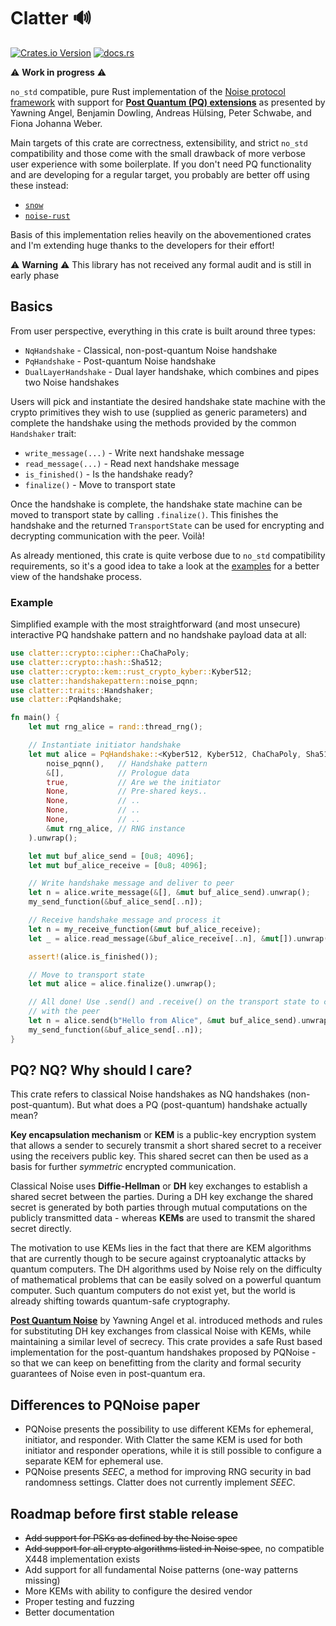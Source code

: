 # Clatter 🔊

[![Crates.io Version](https://img.shields.io/crates/v/clatter?style=flat-square)](https://crates.io/crates/clatter)
[![docs.rs](https://img.shields.io/docsrs/clatter?style=flat-square)](https://docs.rs/clatter/latest/clatter/)

⚠️ **Work in progress** ⚠️

`no_std` compatible, pure Rust implementation of the [Noise protocol framework](https://noiseprotocol.org/noise.html)
with support for [**Post Quantum (PQ) extensions**](https://doi.org/10.1145/3548606.3560577) as presented by
Yawning Angel, Benjamin Dowling, Andreas Hülsing, Peter Schwabe, and Fiona Johanna Weber.

Main targets of this crate are correctness, extensibility, and strict `no_std` compatibility
and those come  with the small drawback of more verbose user experience with some boilerplate.
If you don't need PQ functionality and are developing for a regular target, you probably are better
off using these instead:

* [`snow`](https://github.com/mcginty/snow)
* [`noise-rust`](https://github.com/blckngm/noise-rust)

Basis of this implementation relies heavily on the abovementioned crates and I'm extending
huge thanks to the developers for their effort!

⚠️ **Warning** ⚠️ This library has not received any formal audit and is still in early phase

## Basics

From user perspective, everything in this crate is built around three types:

* `NqHandshake` - Classical, non-post-quantum Noise handshake
* `PqHandshake` - Post-quantum Noise handshake
* `DualLayerHandshake` - Dual layer handshake, which combines and pipes two Noise handshakes

Users will pick and instantiate the desired handshake state machine with the crypto primitives
they wish to use (supplied as generic parameters) and complete the handshake using the methods 
provided by the common `Handshaker` trait:

* `write_message(...)` - Write next handshake message
* `read_message(...)` - Read next handshake message
* `is_finished()` - Is the handshake ready?
* `finalize()` - Move to transport state

Once the handshake is complete, the handshake state machine can be moved to transport state
by calling `.finalize()`. This finishes the handshake and the returned `TransportState` can
be used for encrypting and decrypting communication with the peer. Voilà!

As already mentioned, this crate is quite verbose due to `no_std` compatibility requirements,
so it's a good idea to take a look at the [examples](/examples) for a better view of the
handshake process.

### Example

Simplified example with the most straightforward (and most unsecure) interactive PQ handshake 
pattern and no handshake payload data at all:

```rust
use clatter::crypto::cipher::ChaChaPoly;
use clatter::crypto::hash::Sha512;
use clatter::crypto::kem::rust_crypto_kyber::Kyber512;
use clatter::handshakepattern::noise_pqnn;
use clatter::traits::Handshaker;
use clatter::PqHandshake;

fn main() {
    let mut rng_alice = rand::thread_rng();

    // Instantiate initiator handshake
    let mut alice = PqHandshake::<Kyber512, Kyber512, ChaChaPoly, Sha512, _>::new(
        noise_pqnn(),   // Handshake pattern
        &[],            // Prologue data
        true,           // Are we the initiator
        None,           // Pre-shared keys..
        None,           // ..
        None,           // ..
        None,           // ..
        &mut rng_alice, // RNG instance
    ).unwrap();

    let mut buf_alice_send = [0u8; 4096];
    let mut buf_alice_receive = [0u8; 4096];

    // Write handshake message and deliver to peer
    let n = alice.write_message(&[], &mut buf_alice_send).unwrap();
    my_send_function(&buf_alice_send[..n]);

    // Receive handshake message and process it
    let n = my_receive_function(&mut buf_alice_receive);
    let _ = alice.read_message(&buf_alice_receive[..n], &mut[]).unwrap();

    assert!(alice.is_finished());

    // Move to transport state
    let mut alice = alice.finalize().unwrap();

    // All done! Use .send() and .receive() on the transport state to communicate
    // with the peer
    let n = alice.send(b"Hello from Alice", &mut buf_alice_send).unwrap();
    my_send_function(&buf_alice_send[..n]);   
}
```

## PQ? NQ? Why should I care?

This crate refers to classical Noise handshakes as NQ handshakes (non-post-quantum). But what does a
PQ (post-quantum) handshake actually mean?

**Key encapsulation mechanism** or **KEM** is a public-key encryption system that allows a sender
to securely transmit a short shared secret to a receiver using the receivers public key. This shared
secret can then be used as a basis for further *symmetric* encrypted communication.

Classical Noise uses **Diffie-Hellman** or **DH** key exchanges to establish a shared secret between
the parties. During a DH key exchange the shared secret is generated by both parties through mutual
computations on the publicly transmitted data - whereas **KEMs** are used to transmit the shared 
secret directly.

The motivation to use KEMs lies in the fact that there are KEM algorithms that are currently though to
be secure against cryptoanalytic attacks by quantum computers. The DH algorithms used by Noise rely on
the difficulty of mathematical problems that can be easily solved on a powerful quantum computer.
Such quantum computers do not exist yet, but the world is already shifting towards quantum-safe
cryptography.

[**Post Quantum Noise**](https://doi.org/10.1145/3548606.3560577) by Yawning Angel et al. introduced
methods and rules for substituting DH key exchanges from classical Noise with KEMs, while maintaining a
similar level of secrecy. This crate provides a safe Rust based implementation for the post-quantum
handshakes proposed by PQNoise - so that we can keep on benefitting from the clarity and formal
security guarantees of Noise even in post-quantum era.

## Differences to PQNoise paper

* PQNoise presents the possibility to use different KEMs for ephemeral, initiator, and responder.
With Clatter the same KEM is used for both initiator and responder operations, while it is still 
possible to configure a separate KEM for ephemeral use.
* PQNoise presents *SEEC*, a method for improving RNG security in bad randomness settings. Clatter
does not currently implement *SEEC*.

## Roadmap before first stable release

* ~~Add support for PSKs as defined by the Noise spec~~
* ~~Add support for all crypto algorithms listed in Noise spec~~, no compatible X448 implementation exists
* Add support for all fundamental Noise patterns (one-way patterns missing)
* More KEMs with ability to configure the desired vendor
* Proper testing and fuzzing
* Better documentation

